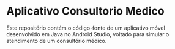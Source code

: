 # Aplicativo Consultorio Medico
 Este repositório contém o código-fonte de um aplicativo móvel desenvolvido em Java no Android Studio, voltado para simular o atendimento de um consultório médico.
